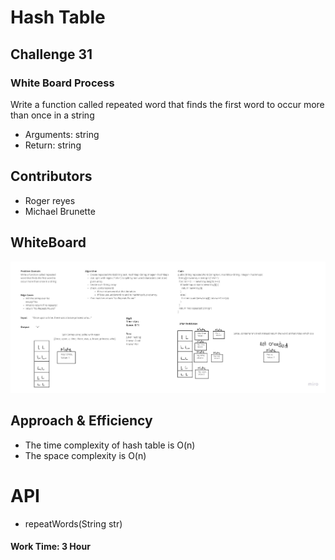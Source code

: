 # Hash Table

## Challenge 31

### White Board Process
Write a function called repeated word that finds the first word to occur more than once in a string
- Arguments: string
- Return: string
## Contributors
- Roger reyes
- Michael Brunette

## WhiteBoard

![Whiteboard brackets](img/whiteBoard31.jpeg)

## Approach & Efficiency


- The time complexity of hash table is O(n)
- The space complexity is O(n)

# API

- repeatWords(String str)

#### Work Time: 3 Hour
